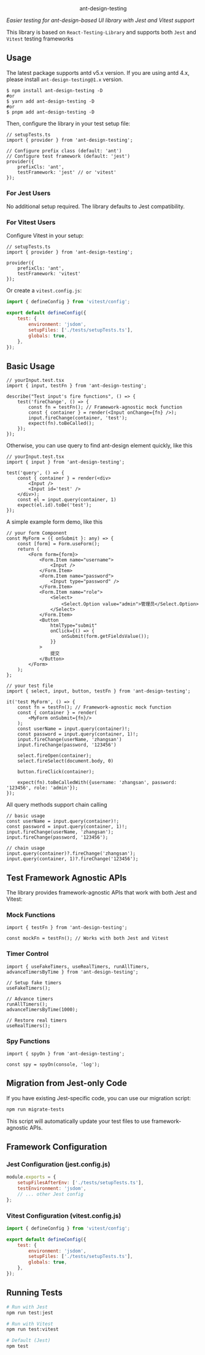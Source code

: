 <div align="center">ant-design-testing</div>

_Easier testing for ant-design-based UI library with Jest and Vitest support_

This library is based on `React-Testing-Library` and supports both `Jest` and `Vitest` testing frameworks

## Usage

The latest package supports antd v5.x version.
If you are using antd 4.x, please install `ant-design-testing@1.x` version.

```shell
$ npm install ant-design-testing -D
#or
$ yarn add ant-design-testing -D
#or
$ pnpm add ant-design-testing -D
```

Then, configure the library in your test setup file:

```tsx
// setupTests.ts
import { provider } from 'ant-design-testing';

// Configure prefix class (default: 'ant')
// Configure test framework (default: 'jest')
provider({ 
    prefixCls: 'ant',
    testFramework: 'jest' // or 'vitest'
});
```

### For Jest Users

No additional setup required. The library defaults to Jest compatibility.

### For Vitest Users

Configure Vitest in your setup:

```tsx
// setupTests.ts
import { provider } from 'ant-design-testing';

provider({ 
    prefixCls: 'ant',
    testFramework: 'vitest'
});
```

Or create a `vitest.config.js`:

```js
import { defineConfig } from 'vitest/config';

export default defineConfig({
    test: {
        environment: 'jsdom',
        setupFiles: ['./tests/setupTests.ts'],
        globals: true,
    },
});
```

## Basic Usage

```tsx
// yourInput.test.tsx
import { input, testFn } from 'ant-design-testing';

describe("Test input's fire functions", () => {
    test('fireChange', () => {
        const fn = testFn(); // Framework-agnostic mock function
        const { container } = render(<Input onChange={fn} />);
        input.fireChange(container, 'test');
        expect(fn).toBeCalled();
    });
});
```

Otherwise, you can use query to find ant-design element quickly, like this

```tsx
// yourInput.test.tsx
import { input } from 'ant-design-testing';

test('query', () => {
    const { container } = render(<div>
        <Input />
        <Input id='test' />
    </div>);
    const el = input.query(container, 1)
    expect(el.id).toBe('test');
});
```

A simple example form demo, like this

```tsx
// your form Component
const MyForm = ({ onSubmit }: any) => {
    const [form] = Form.useForm();
    return (
        <Form form={form}>
            <Form.Item name="username">
                <Input />
            </Form.Item>
            <Form.Item name="password">
                <Input type="password" />
            </Form.Item>
            <Form.Item name="role">
                <Select>
                    <Select.Option value="admin">管理员</Select.Option>
                </Select>
            </Form.Item>
            <Button
                htmlType="submit"
                onClick={() => {
                    onSubmit(form.getFieldsValue());
                }}
            >
                提交
            </Button>
        </Form>
    );
};
```

```tsx
// your test file
import { select, input, button, testFn } from 'ant-design-testing';

it('test MyForm', () => {
    const fn = testFn(); // Framework-agnostic mock function
    const { container } = render(
        <MyForm onSubmit={fn}/>
    );
    const userName = input.query(container)!;
    const password = input.query(container, 1)!;
    input.fireChange(userName, 'zhangsan')
    input.fireChange(password, '123456')

    select.fireOpen(container);
    select.fireSelect(document.body, 0)

    button.fireClick(container);

    expect(fn).toBeCalledWith({username: 'zhangsan', password: '123456', role: 'admin'});
});
```

All query methods support chain calling

```tsx
// basic usage
const userName = input.query(container)!;
const password = input.query(container, 1)!;
input.fireChange(userName, 'zhangsan');
input.fireChange(password, '123456');

// chain usage
input.query(container)?.fireChange('zhangsan');
input.query(container, 1)?.fireChange('123456');
```

## Test Framework Agnostic APIs

The library provides framework-agnostic APIs that work with both Jest and Vitest:

### Mock Functions

```tsx
import { testFn } from 'ant-design-testing';

const mockFn = testFn(); // Works with both Jest and Vitest
```

### Timer Control

```tsx
import { useFakeTimers, useRealTimers, runAllTimers, advanceTimersByTime } from 'ant-design-testing';

// Setup fake timers
useFakeTimers();

// Advance timers
runAllTimers();
advanceTimersByTime(1000);

// Restore real timers
useRealTimers();
```

### Spy Functions

```tsx
import { spyOn } from 'ant-design-testing';

const spy = spyOn(console, 'log');
```

## Migration from Jest-only Code

If you have existing Jest-specific code, you can use our migration script:

```bash
npm run migrate-tests
```

This script will automatically update your test files to use framework-agnostic APIs.

## Framework Configuration

### Jest Configuration (jest.config.js)

```js
module.exports = {
    setupFilesAfterEnv: ['./tests/setupTests.ts'],
    testEnvironment: 'jsdom',
    // ... other Jest config
};
```

### Vitest Configuration (vitest.config.js)

```js
import { defineConfig } from 'vitest/config';

export default defineConfig({
    test: {
        environment: 'jsdom',
        setupFiles: ['./tests/setupTests.ts'],
        globals: true,
    },
});
```

## Running Tests

```bash
# Run with Jest
npm run test:jest

# Run with Vitest
npm run test:vitest

# Default (Jest)
npm test
```
